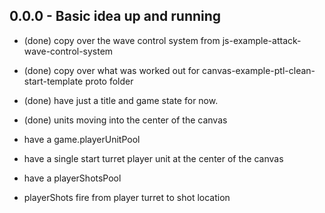 

## 0.0.0 - Basic idea up and running
* (done) copy over the wave control system from js-example-attack-wave-control-system
* (done) copy over what was worked out for canvas-example-ptl-clean-start-template proto folder
* (done) have just a title and game state for now.
* (done) units moving into the center of the canvas

* have a game.playerUnitPool
* have a single start turret player unit at the center of the canvas


* have a playerShotsPool
* playerShots fire from player turret to shot location
